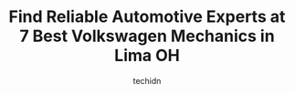 ---
layout: ampstory
image: https://images.unsplash.com/photo-1604755948429-a463f1d43c45?ixlib=rb-4.0.3&ixid=MnwxMjA3fDB8MHxwaG90by1wYWdlfHx8fGVufDB8fHx8&auto=format&fit=crop&w=640&h=853&q=80
author: techidn
featured: false
description: Entrust your vehicle to the 7 best Volkswagen Mechanic in Lima OH, USA and experience the difference they can make. With their extensive knowledge, state-of-the-art facilities, and commitmen
title: Find Reliable Automotive Experts at 7 Best Volkswagen Mechanics in Lima OH
cover:
   title: Find Reliable Automotive Experts at 7 Best Volkswagen Mechanics in Lima OH
   subtitle: Rickpate
   background: https://images.unsplash.com/photo-1604755948429-a463f1d43c45?ixlib=rb-4.0.3&ixid=MnwxMjA3fDB8MHxwaG90by1wYWdlfHx8fGVufDB8fHx8&auto=format&fit=crop&w=640&h=853&q=80

pages: 
 - layout: thirds
   top: <h1>#1 Kennys Auto Wrecking</h1>
   bottom: "<p>$545 to tow my car out of a ditch that, from the highway patrol calling them to me being on my way, took 90 minutes. That works out to $363 per hour. For that kind of mon</p>"
   background: https://www.knot35.com/toplist/wp-content/uploads/2023/06/best-volkswagen-mechanic-1-in-lima-oh-1685841235.jpeg
   backgroundblur: true
 - layout: thirds
   top: <h1>#2 Rogers Automotive</h1>
   bottom: "<p>1215 N McCullough St, Lima, OH 45801, United States</p>"
   background: https://www.knot35.com/toplist/wp-content/uploads/2023/06/best-volkswagen-mechanic-2-in-lima-oh-1685841236.jpeg
   cta:
      link: https://www.knot35.com/toplist/find-reliable-automotive-experts-at-7-best-volkswagen-mechanics-in-lima-oh/
      text: Find Reliable Automotive Experts at 7 Best Volkswagen Mechanics in Lima OH
 - layout: thirds
   top: <h1>#3 American Mall Auto Care</h1>
   bottom: "<p>2850 W Elm St, Lima, OH 45805, United States</p>"
   background: https://www.knot35.com/toplist/wp-content/uploads/2023/06/best-volkswagen-mechanic-3-in-lima-oh-1685841236.jpeg
   cta:
      link: https://www.knot35.com/toplist/find-reliable-automotive-experts-at-7-best-volkswagen-mechanics-in-lima-oh/
      text: Find Reliable Automotive Experts at 7 Best Volkswagen Mechanics in Lima OH
 - layout: thirds
   top: <h1>#4 Auto Connection Lima LLC</h1>
   bottom: "<p>757 E Robb Ave, Lima, OH 45801, United States</p>"
   background: https://images.unsplash.com/photo-1567360425618-1594206637d2?ixlib=rb-4.0.3&ixid=MnwxMjA3fDB8MHxwaG90by1wYWdlfHx8fGVufDB8fHx8&auto=format&fit=crop&w=640&h=853&q=80
   cta:
      link: https://www.knot35.com/toplist/find-reliable-automotive-experts-at-7-best-volkswagen-mechanics-in-lima-oh/
      text: Find Reliable Automotive Experts at 7 Best Volkswagen Mechanics in Lima OH
 - layout: thirds
   top: <h1>#5 dan frail auto</h1>
   bottom: "<p>1799 Ada Rd, Lima, OH 45801, United States</p>"
   background: https://images.unsplash.com/photo-1580610447943-1bfbef5efe07?ixlib=rb-4.0.3&ixid=MnwxMjA3fDB8MHxwaG90by1wYWdlfHx8fGVufDB8fHx8&auto=format&fit=crop&w=640&h=853&q=80
   cta:
      link: https://www.knot35.com/toplist/find-reliable-automotive-experts-at-7-best-volkswagen-mechanics-in-lima-oh/
      text: Find Reliable Automotive Experts at 7 Best Volkswagen Mechanics in Lima OH
 - layout: thirds
   top: <h1>#6 Ffejs Auto Care</h1>
   bottom: "<p>2735 N West St, Lima, OH 45801, United States</p>"
   background: https://images.unsplash.com/photo-1484589065579-248aad0d8b13?ixlib=rb-4.0.3&ixid=MnwxMjA3fDB8MHxwaG90by1wYWdlfHx8fGVufDB8fHx8&auto=format&fit=crop&w=640&h=853&q=80
   cta:
      link: https://www.knot35.com/toplist/find-reliable-automotive-experts-at-7-best-volkswagen-mechanics-in-lima-oh/
      text: Find Reliable Automotive Experts at 7 Best Volkswagen Mechanics in Lima OH
 - layout: thirds
   top: <h1>#7 Hefners Service Center</h1>
   bottom: "<p>1401 Allentown Rd, Lima, OH 45805, United States</p>"
   background: https://images.unsplash.com/photo-1522441815192-d9f04eb0615c?ixlib=rb-4.0.3&ixid=MnwxMjA3fDB8MHxwaG90by1wYWdlfHx8fGVufDB8fHx8&auto=format&fit=crop&w=640&h=853&q=80
   cta:
      link: https://www.knot35.com/toplist/find-reliable-automotive-experts-at-7-best-volkswagen-mechanics-in-lima-oh/
      text: Find Reliable Automotive Experts at 7 Best Volkswagen Mechanics in Lima OH
 - layout: thirds
   middle: Continue reading...
   background: https://images.unsplash.com/photo-1540457036297-448b6b99e91c?ixlib=rb-4.0.3&ixid=MnwxMjA3fDB8MHxwaG90by1wYWdlfHx8fGVufDB8fHx8&auto=format&fit=crop&w=640&h=853&q=80
   cta:
      link: https://www.knot35.com/toplist/find-reliable-automotive-experts-at-7-best-volkswagen-mechanics-in-lima-oh/
      text: Find Reliable Automotive Experts at 7 Best Volkswagen Mechanics in Lima OH
      
---